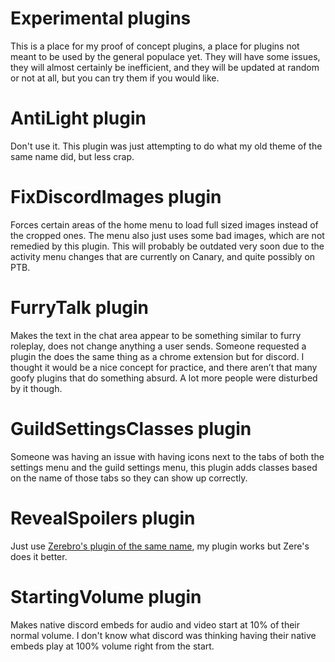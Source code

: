 # Experimental plugins

<div>This is a place for my proof of concept plugins, a place for plugins not meant to be used by the general populace yet. They will have some issues, they will almost certainly be inefficient, and they will be updated at random or not at all, but you can try them if you would like.</div>

# AntiLight plugin

<div>Don't use it. This plugin was just attempting to do what my old theme of the same name did, but less crap.</div>

# FixDiscordImages plugin

<div>Forces certain areas of the home menu to load full sized images instead of the cropped ones. The menu also just uses some bad images, which are not remedied by this plugin. This will probably be outdated very soon due to the activity menu changes that are currently on Canary, and quite possibly on PTB.</div>

# FurryTalk plugin

<div>Makes the text in the chat area appear to be something similar to furry roleplay, does not change anything a user sends. Someone requested a plugin the does the same thing as a chrome extension but for discord. I thought it would be a nice concept for practice, and there aren’t that many goofy plugins that do something absurd. A lot more people were disturbed by it though.</div>

# GuildSettingsClasses plugin

<div>Someone was having an issue with having icons next to the tabs of both the settings menu and the guild settings menu, this plugin adds classes based on the name of those tabs so they can show up correctly.</div>

# RevealSpoilers plugin

<div>Just use <a href="https://github.com/rauenzi/BetterDiscordAddons/tree/master/Plugins/RevealSpoilers">Zerebro's plugin of the same name</a>, my plugin works but Zere's does it better.

# StartingVolume plugin

<div>Makes native discord embeds for audio and video start at 10% of their normal volume. I don't know what discord was thinking having their native embeds play at 100% volume right from the start.</div>
